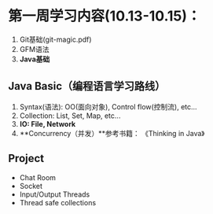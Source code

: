 # 第一周学习内容(10.13-10.15)：  
1. Git基础(git-magic.pdf)   
2. GFM语法    
3. **Java基础**

## Java Basic（编程语言学习路线）
1. Syntax(语法): OO(面向对象), Control flow(控制流), etc...   
2. Collection: List, Set, Map, etc...   
3. **IO: File, Network**
4. **Concurrency（并发）**参考书籍： 《Thinking in Java》

## Project  
- Chat Room
- Socket
- Input/Output Threads
- Thread safe collections
